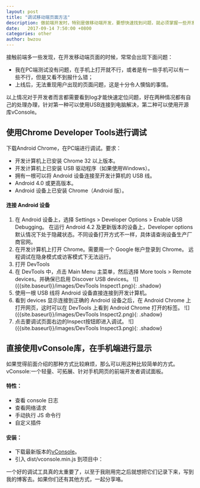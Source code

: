 ```yaml
---
layout: post
title: "调试移动端页面方法"
description: 做前端开发时，特别是做移动端开发，要想快速找到问题，就必须掌握一些开发调试的方法！
date:   2017-09-14 7:50:00 +0800
categories: other
author: bwzou
---
```


接触前端多一些发现，在开发移动端页面的时候，常常会出现下面问题：

- 我在PC端测试没有问题，在手机上打开就不行，或者是有一些手机可以有一些不行，但是又看不到报什么错；
- 上线后，无法重现用户出现的页面问题，这是十分令人懊恼的事情。

以上情况对于开发者而言都需要看到log才能快速定位问题，好在两种情况都有自己的处理办理，针对第一种可以使用USB连接到电脑解决，第二种可以使用开源库vConsole。
## 使用Chrome Developer Tools进行调试
下载Android Chrome，在PC端进行调试。要求：

- 开发计算机上已安装 Chrome 32 以上版本。
- 开发计算机上已安装 USB 驱动程序（如果使用Windows）。 
- 拥有一根可以将 Android 设备连接至开发计算机的 USB 线。
- Android 4.0 或更高版本。
- Android 设备上已安装 Chrome（Android 版）。

#### 连接 Android 设备
1. 在 Android 设备上，选择 Settings > Developer Options > Enable USB Debugging。 在运行 Android 4.2 及更新版本的设备上，Developer options 默认情况下处于隐藏状态。不同设备打开方式不一样，具体请查询设备生产厂商官网。
2. 在开发计算机上打开 Chrome。需要用一个 Google 帐户登录到 Chrome。 远程调试在隐身模式或访客模式下无法运行。
3. 打开 DevTools
4. 在 DevTools 中，点击 Main Menu 主菜单，然后选择 More tools > Remote devices。并确保已启用 Discover USB devices。
![]({{site.baseurl}}/images/DevTools Inspect1.png){: .shadow}
5. 使用一根 USB 线将 Android 设备直接连接到开发计算机。
6. 看到 devices 显示连接到正确的 Android 设备之后，在 Android Chrome 上打开网页，这时可以在 DevTools 上看到 Android Chrome 打开的标签。
![]({{site.baseurl}}/images/DevTools Inspect2.png){: .shadow}
7. 点击要调试页面右边的Inspect按钮即进入调试。
![]({{site.baseurl}}/images/DevTools Inspect3.png){: .shadow}

## 直接使用vConsole库，在手机端进行显示
如果觉得前面介绍的那种方式比较麻烦，那么可以用这种比较简单的方式。vConsole:一个轻量、可拓展、针对手机网页的前端开发者调试面板。

#### 特性：
- 查看 console 日志
- 查看网络请求
- 手动执行 JS 命令行
- 自定义插件
#### 安装：
- 下载最新版本的[vConsole]({{https://github.com/WechatFE/vConsole/tree/dev/dist}})。
- 引入 dist/vconsole.min.js 到项目中：

一个好的调试工具真的太重要了，以至于我刚用完之后就想把它们记录下来，写到我的博客去。如果你们还有其他方式，一起分享咯。

<style>.shadow{
    box-shadow: 2px 2px 5px #aaa;
    border-radius: 0;
    margin-bottom: 3em;
}</style>